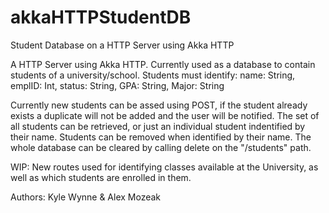 # akkaHTTPStudentDB
Student Database on a HTTP Server using Akka HTTP

A HTTP Server using Akka HTTP. Currently used as a database to contain students of a university/school.
Students must identify: name: String, emplID: Int, status: String, GPA: String, Major: String

Currently new students can be assed using POST, if the student already exists a duplicate will not be added and the user will be notified.
The set of all students can be retrieved, or just an individual student indentified by their name.
Students can be removed when identified by their name.
The whole database can be cleared by calling delete on the "/students" path.

WIP: New routes used for identifying classes available at the University, as well as which students are enrolled in them.

Authors: Kyle Wynne & Alex Mozeak
